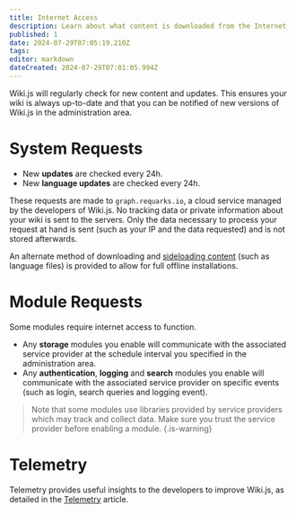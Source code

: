 ```yaml
---
title: Internet Access
description: Learn about what content is downloaded from the Internet
published: 1
date: 2024-07-29T07:05:19.210Z
tags: 
editor: markdown
dateCreated: 2024-07-29T07:01:05.994Z
---
```


Wiki.js will regularly check for new content and updates.
This ensures your wiki is always up-to-date and that you can be notified of new versions of Wiki.js in the administration area.

# System Requests

- New **updates** are checked every 24h.
- New **language updates** are checked every 24h.

These requests are made to `graph.requarks.io`, a cloud service managed by the developers of Wiki.js. No tracking data or private information about your wiki is sent to the servers. Only the data necessary to process your request at hand is sent (such as your IP and the data requested) and is not stored afterwards.

An alternate method of downloading and [sideloading content](/install/sideload) (such as language files) is provided to allow for full offline installations.

# Module Requests

Some modules require internet access to function.

- Any **storage** modules you enable will communicate with the associated service provider at the schedule interval you specified in the administration area.
- Any **authentication**, **logging** and **search** modules you enable will communicate with the associated service provider on specific events (such as login, search queries and logging event).

> Note that some modules use libraries provided by service providers which may track and collect data. Make sure you trust the service provider before enabling a module.
{.is-warning}

# Telemetry

Telemetry provides useful insights to the developers to improve Wiki.js, as detailed in the [Telemetry](/telemetry) article.